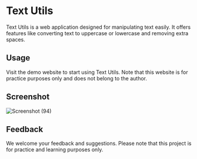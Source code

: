 # Text Utils

Text Utils is a web application designed for manipulating text easily. It offers features like converting text to uppercase or lowercase and removing extra spaces.

## Usage
Visit the demo website to start using Text Utils. Note that this website is for practice purposes only and does not belong to the author.

## Screenshot
![Screenshot (94)](https://github.com/yashmandi/text-utils-webapp/assets/132436131/13260350-5d7f-45ef-ac5b-d51b2f1b65b8)


## Feedback
We welcome your feedback and suggestions. Please note that this project is for practice and learning purposes only.
